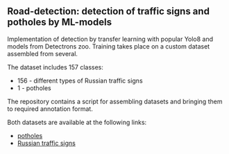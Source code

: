 ## Road-detection: detection of traffic signs and potholes by ML-models
Implementation of detection by transfer learning with popular Yolo8 and models from Detectrons zoo. Training takes place on a custom dataset assembled from several.

The dataset includes 157 classes:
- 156 - different types of Russian traffic signs
- 1 - potholes

The repository contains a script for assembling datasets and bringing them to required annotation format.

Both datasets are available at the following links:
- [potholes](https://www.dropbox.com/s/qvglw8pqo16769f/pothole_dataset_v8.zip?dl=1)
- [Russian traffic signs](https://www.kaggle.com/datasets/watchman/rtsd-dataset/data)
 
